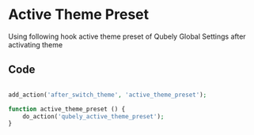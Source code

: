 # Active Theme Preset

Using following hook active theme preset of Qubely Global Settings after activating theme 

## Code

```php

add_action('after_switch_theme', 'active_theme_preset');

function active_theme_preset () {
    do_action('qubely_active_theme_preset');
}

```
